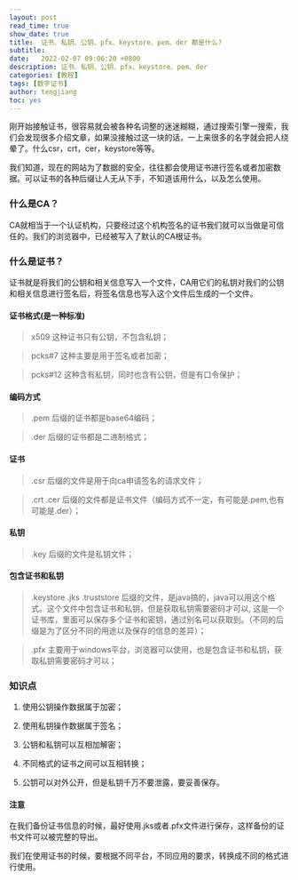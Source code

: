 ```yaml
---
layout: post
read_time: true
show_date: true
title:  证书、私钥、公钥、pfx、keystore、pem、der 都是什么?
subtitle: 
date:   2022-02-07 09:06:20 +0800
description: 证书、私钥、公钥、pfx、keystore、pem、der
categories: [教程]
tags: [数字证书]
author: tengjiang
toc: yes
---
```


刚开始接触证书，很容易就会被各种名词整的迷迷糊糊，通过搜索引擎一搜索，我们会发现很多介绍文章，如果没接触过这一块的话，一上来很多的名字就会把人绕晕了。什么csr，crt，cer，keystore等等。

我们知道，现在的网站为了数据的安全，往往都会使用证书进行签名或者加密数据。可以证书的各种后缀让人无从下手，不知道该用什么，以及怎么使用。

### 什么是CA？

CA就相当于一个认证机构，只要经过这个机构签名的证书我们就可以当做是可信任的。我们的浏览器中，已经被写入了默认的CA根证书。

### 什么是证书？

证书就是将我们的公钥和相关信息写入一个文件，CA用它们的私钥对我们的公钥和相关信息进行签名后，将签名信息也写入这个文件后生成的一个文件。

#### 证书格式(是一种标准)
> x509            这种证书只有公钥，不包含私钥；

> pcks#7       这种主要是用于签名或者加密；

> pcks#12     这种含有私钥，同时也含有公钥，但是有口令保护；

#### 编码方式
> .pem 后缀的证书都是base64编码；

> .der   后缀的证书都是二进制格式；

#### 证书
> .csr              后缀的文件是用于向ca申请签名的请求文件；

> .crt    .cer     后缀的文件都是证书文件（编码方式不一定，有可能是.pem,也有可能是.der）；

#### 私钥
> .key   后缀的文件是私钥文件；

#### 包含证书和私钥
> .keystore  .jks   .truststore 后缀的文件，是java搞的，java可以用这个格式。这个文件中包含证书和私钥，但是获取私钥需要密码才可以, 这是一个证书库，里面可以保存多个证书和密钥，通过别名可以获取到。（不同的后缀是为了区分不同的用途以及保存的信息的差异）；

> .pfx 主要用于windows平台，浏览器可以使用，也是包含证书和私钥，获取私钥需要密码才可以；

### 知识点

1. 使用公钥操作数据属于加密；

2. 使用私钥操作数据属于签名；

3. 公钥和私钥可以互相加解密；

4. 不同格式的证书之间可以互相转换；

5. 公钥可以对外公开，但是私钥千万不要泄露，要妥善保存。

#### 注意

在我们备份证书信息的时候，最好使用.jks或者.pfx文件进行保存，这样备份的证书文件可以被完整的导出。

我们在使用证书的时候，要根据不同平台，不同应用的要求，转换成不同的格式进行使用。